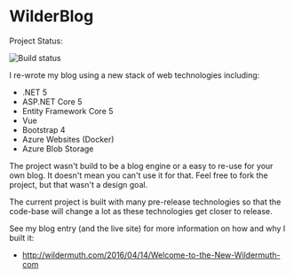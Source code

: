 # WilderBlog

Project Status:

![Build status](https://github.com/shawnwildermuth/WilderBlog/workflows/dotnetcore/badge.svg)

I re-wrote my blog using a new stack of web technologies including:

 - .NET 5
 - ASP.NET Core 5
 - Entity Framework Core 5
 - Vue
 - Bootstrap 4 
 - Azure Websites (Docker)
 - Azure Blob Storage
 
The project wasn't build to be a blog engine or a easy to re-use for your own blog. It doesn't mean you can't use it for that. Feel free to fork the project, but that wasn't a design goal. 

The current project is built with many pre-release technologies so that the code-base will change a lot as these technologies get closer to release. 

See my blog entry (and the live site) for more information on how and why I built it:

- http://wildermuth.com/2016/04/14/Welcome-to-the-New-Wildermuth-com

